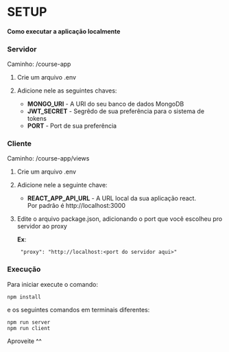 # SETUP

#### Como executar a aplicação localmente

### Servidor

Caminho: /course-app

1. Crie um arquivo .env

2. Adicione nele as seguintes chaves:
    + <b>MONGO_URI</b> - A URI do seu banco de dados MongoDB
    + <b>JWT_SECRET</b> - Segrêdo de sua preferência para o sistema de tokens
    + <b>PORT</b> - Port de sua preferência

### Cliente

<p>Caminho: /course-app/views</p>

1. Crie um arquivo .env


2. Adicione nele a seguinte chave:
    + <b>REACT_APP_API_URL</b> - A URL local da sua aplicação react.</br>
    Por padrão é http:<nolink>//localhost:3000


3. Edite o arquivo package.json, adicionando o port que você escolheu pro servidor ao proxy

    <b>Ex</b>:

        "proxy": "http://localhost:<port do servidor aqui>"



### Execução

Para iniciar execute o comando:

    npm install

e os seguintes comandos em terminais diferentes:

    npm run server
    npm run client


Aproveite ^^
